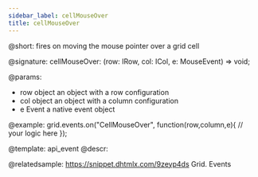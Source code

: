 ```yaml
---
sidebar_label: cellMouseOver
title: cellMouseOver
---          
```


@short: fires on moving the mouse pointer over a grid cell

@signature: cellMouseOver: (row: IRow, col: ICol, e: MouseEvent) => void;

@params:
- row			object		an object with a row configuration
- col		object		an object with a column configuration
- e				Event		a native event object


@example:
grid.events.on("CellMouseOver", function(row,column,e){
    // your logic here
});


@template: api_event
@descr:

@relatedsample:
https://snippet.dhtmlx.com/9zeyp4ds	Grid. Events


